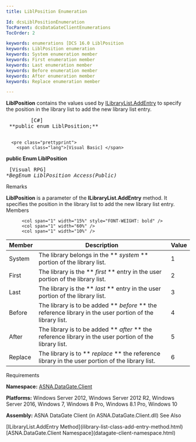 ```yaml
---
title: LiblPosition Enumeration

Id: dcsLiblPositionEnumeration
TocParent: dcsDataGateClientEnumerations
TocOrder: 2

keywords: enumerations [DCS 16.0 LiblPosition
keywords: LiblPosition enumeration
keywords: System enumeration member
keywords: First enumeration member
keywords: Last enumeration member
keywords: Before enumeration member
keywords: After enumeration member
keywords: Replace enumeration member

---
```


<span> **LiblPosition** </span> contains the values used by [ ILibraryList.AddEntry](ilibrary-list-class-add-entry-method.html) to specify the position in the library list to add the new library list entry. 
<pre class="prettyprint">
        <span class="lang">[C#]</span>
 **public enum LiblPosition;** 
      </pre>
      <pre class="prettyprint">
        <span class="lang">[Visual Basic] </span>
 **public Enum LiblPosition** 
      </pre>
      <pre class="prettyprint">
        <span class="lang">[Visual RPG]</span>
 **BegEnum LiblPosition Access(*Public)** 
      </pre>

Remarks

**LiblPosition** is a parameter of the **ILibraryList.AddEntry** method. It specifies the position in the library list to add the new library list entry. 
Members


          <col span="1" width="15%" style="FONT-WEIGHT: bold" />
          <col span="1" width="60%" />
          <col span="1" width="10%" />

| Member | Description | Value |
| ---- | ---- | ---- |
| System | The library belongs in the ** *system* ** portion of the library list. | 1 |
| First | The library is the ** *first* ** entry in the user portion of the library list. | 2 |
| Last | The library is the ** *last* ** entry in the user portion of the library list. | 3 |
| Before | The library is to be added ** *before* ** the reference library in the user portion of the library list. | 4 |
| After | The library is to be added ** *after* ** the reference library in the user portion of the library list. | 5 |
| Replace | The library is to ** *replace* ** the reference library in the user portion of the library list. | 6 |



Requirements

**Namespace:** [ASNA.DataGate.Client](datagate-client-namespace.html) 

**Platforms:** Windows Server 2012, Windows Server 2012 R2, Windows Server 2016, Windows 7, Windows 8 Pro, Windows 8.1 Pro, Windows 10

**Assembly:** ASNA DataGate Client (in ASNA.DataGate.Client.dll)
See Also

<dl />
      [ILibraryList.AddEntry Method](ilibrary-list-class-add-entry-method.html)
      <br />
      [ASNA.DataGate.Client Namespace](datagate-client-namespace.html)

